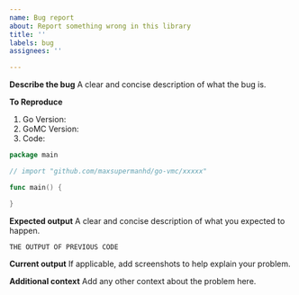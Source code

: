 ```yaml
---
name: Bug report
about: Report something wrong in this library
title: ''
labels: bug
assignees: ''

---
```


**Describe the bug**
A clear and concise description of what the bug is.

**To Reproduce**
1. Go Version: 
2. GoMC Version: 
3. Code:

```go
package main

// import "github.com/maxsupermanhd/go-vmc/xxxxx"

func main() {

}
```

**Expected output**
A clear and concise description of what you expected to happen.

```
THE OUTPUT OF PREVIOUS CODE
```

**Current output**
If applicable, add screenshots to help explain your problem.

**Additional context**
Add any other context about the problem here.
